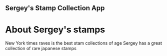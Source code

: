 Sergey's Stamp Collection App
------

# About Sergey's stamps

New York times raves is the best stam collections of age
Sergey has a great collection of rare japanese stamps

